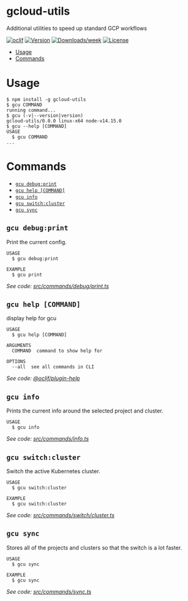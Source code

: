 gcloud-utils
============

Additional utilities to speed up standard GCP workflows

[![oclif](https://img.shields.io/badge/cli-oclif-brightgreen.svg)](https://oclif.io)
[![Version](https://img.shields.io/npm/v/gcloud-utils.svg)](https://npmjs.org/package/gcloud-utils)
[![Downloads/week](https://img.shields.io/npm/dw/gcloud-utils.svg)](https://npmjs.org/package/gcloud-utils)
[![License](https://img.shields.io/npm/l/gcloud-utils.svg)](https://github.com/Kerren-Entrostat/gcloud-utils/blob/master/package.json)

<!-- toc -->
* [Usage](#usage)
* [Commands](#commands)
<!-- tocstop -->
# Usage
<!-- usage -->
```sh-session
$ npm install -g gcloud-utils
$ gcu COMMAND
running command...
$ gcu (-v|--version|version)
gcloud-utils/0.0.0 linux-x64 node-v14.15.0
$ gcu --help [COMMAND]
USAGE
  $ gcu COMMAND
...
```
<!-- usagestop -->
# Commands
<!-- commands -->
* [`gcu debug:print`](#gcu-debugprint)
* [`gcu help [COMMAND]`](#gcu-help-command)
* [`gcu info`](#gcu-info)
* [`gcu switch:cluster`](#gcu-switchcluster)
* [`gcu sync`](#gcu-sync)

## `gcu debug:print`

Print the current config.

```
USAGE
  $ gcu debug:print

EXAMPLE
  $ gcu print
```

_See code: [src/commands/debug/print.ts](https://github.com/Kerren-Entrostat/gcloud-utils/blob/v0.0.0/src/commands/debug/print.ts)_

## `gcu help [COMMAND]`

display help for gcu

```
USAGE
  $ gcu help [COMMAND]

ARGUMENTS
  COMMAND  command to show help for

OPTIONS
  --all  see all commands in CLI
```

_See code: [@oclif/plugin-help](https://github.com/oclif/plugin-help/blob/v3.0.0/src/commands/help.ts)_

## `gcu info`

Prints the current info around the selected project and cluster.

```
USAGE
  $ gcu info
```

_See code: [src/commands/info.ts](https://github.com/Kerren-Entrostat/gcloud-utils/blob/v0.0.0/src/commands/info.ts)_

## `gcu switch:cluster`

Switch the active Kubernetes cluster.

```
USAGE
  $ gcu switch:cluster

EXAMPLE
  $ gcu switch:cluster
```

_See code: [src/commands/switch/cluster.ts](https://github.com/Kerren-Entrostat/gcloud-utils/blob/v0.0.0/src/commands/switch/cluster.ts)_

## `gcu sync`

Stores all of the projects and clusters so that the switch is a lot faster.

```
USAGE
  $ gcu sync

EXAMPLE
  $ gcu sync
```

_See code: [src/commands/sync.ts](https://github.com/Kerren-Entrostat/gcloud-utils/blob/v0.0.0/src/commands/sync.ts)_
<!-- commandsstop -->
